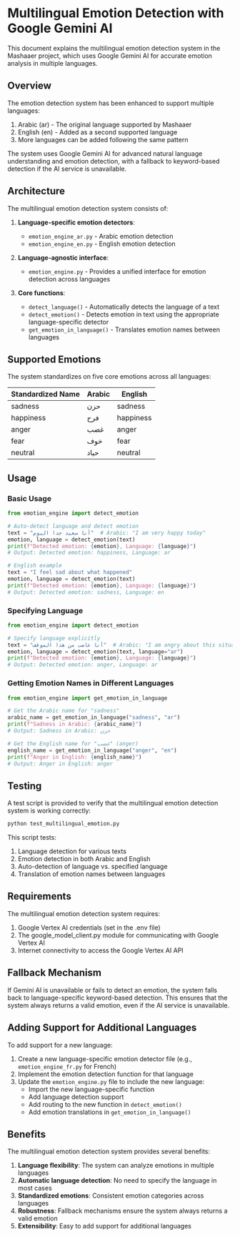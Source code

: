 # Multilingual Emotion Detection with Google Gemini AI

This document explains the multilingual emotion detection system in the Mashaaer project, which uses Google Gemini AI for accurate emotion analysis in multiple languages.

## Overview

The emotion detection system has been enhanced to support multiple languages:

1. Arabic (ar) - The original language supported by Mashaaer
2. English (en) - Added as a second supported language
3. More languages can be added following the same pattern

The system uses Google Gemini AI for advanced natural language understanding and emotion detection, with a fallback to keyword-based detection if the AI service is unavailable.

## Architecture

The multilingual emotion detection system consists of:

1. **Language-specific emotion detectors**:
   - `emotion_engine_ar.py` - Arabic emotion detection
   - `emotion_engine_en.py` - English emotion detection

2. **Language-agnostic interface**:
   - `emotion_engine.py` - Provides a unified interface for emotion detection across languages

3. **Core functions**:
   - `detect_language()` - Automatically detects the language of a text
   - `detect_emotion()` - Detects emotion in text using the appropriate language-specific detector
   - `get_emotion_in_language()` - Translates emotion names between languages

## Supported Emotions

The system standardizes on five core emotions across all languages:

| Standardized Name | Arabic | English |
|-------------------|--------|---------|
| sadness           | حزن    | sadness |
| happiness         | فرح    | happiness |
| anger             | غضب    | anger |
| fear              | خوف    | fear |
| neutral           | حياد   | neutral |

## Usage

### Basic Usage

```python
from emotion_engine import detect_emotion

# Auto-detect language and detect emotion
text = "أنا سعيد جدا اليوم"  # Arabic: "I am very happy today"
emotion, language = detect_emotion(text)
print(f"Detected emotion: {emotion}, Language: {language}")
# Output: Detected emotion: happiness, Language: ar

# English example
text = "I feel sad about what happened"
emotion, language = detect_emotion(text)
print(f"Detected emotion: {emotion}, Language: {language}")
# Output: Detected emotion: sadness, Language: en
```

### Specifying Language

```python
from emotion_engine import detect_emotion

# Specify language explicitly
text = "أنا غاضب من هذا الموقف"  # Arabic: "I am angry about this situation"
emotion, language = detect_emotion(text, language="ar")
print(f"Detected emotion: {emotion}, Language: {language}")
# Output: Detected emotion: anger, Language: ar
```

### Getting Emotion Names in Different Languages

```python
from emotion_engine import get_emotion_in_language

# Get the Arabic name for "sadness"
arabic_name = get_emotion_in_language("sadness", "ar")
print(f"Sadness in Arabic: {arabic_name}")
# Output: Sadness in Arabic: حزن

# Get the English name for "غضب" (anger)
english_name = get_emotion_in_language("anger", "en")
print(f"Anger in English: {english_name}")
# Output: Anger in English: anger
```

## Testing

A test script is provided to verify that the multilingual emotion detection system is working correctly:

```bash
python test_multilingual_emotion.py
```

This script tests:
1. Language detection for various texts
2. Emotion detection in both Arabic and English
3. Auto-detection of language vs. specified language
4. Translation of emotion names between languages

## Requirements

The multilingual emotion detection system requires:

1. Google Vertex AI credentials (set in the .env file)
2. The google_model_client.py module for communicating with Google Vertex AI
3. Internet connectivity to access the Google Vertex AI API

## Fallback Mechanism

If Gemini AI is unavailable or fails to detect an emotion, the system falls back to language-specific keyword-based detection. This ensures that the system always returns a valid emotion, even if the AI service is unavailable.

## Adding Support for Additional Languages

To add support for a new language:

1. Create a new language-specific emotion detector file (e.g., `emotion_engine_fr.py` for French)
2. Implement the emotion detection function for that language
3. Update the `emotion_engine.py` file to include the new language:
   - Import the new language-specific function
   - Add language detection support
   - Add routing to the new function in `detect_emotion()`
   - Add emotion translations in `get_emotion_in_language()`

## Benefits

The multilingual emotion detection system provides several benefits:

1. **Language flexibility**: The system can analyze emotions in multiple languages
2. **Automatic language detection**: No need to specify the language in most cases
3. **Standardized emotions**: Consistent emotion categories across languages
4. **Robustness**: Fallback mechanisms ensure the system always returns a valid emotion
5. **Extensibility**: Easy to add support for additional languages